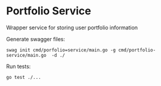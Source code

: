 # Portfolio Service
Wrapper service for storing user portfolio information

Generate swagger files:

    swag init cmd/porfolio=service/main.go -g cmd/portfolio-service/main.go  -d ./

Run tests:

    go test ./...

